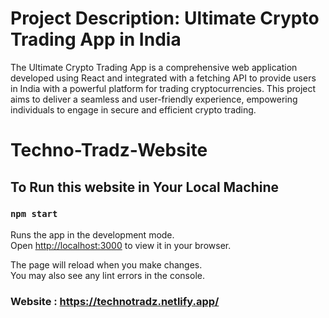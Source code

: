 # Project Description: Ultimate Crypto Trading App in India

The Ultimate Crypto Trading App is a comprehensive web application developed using React and integrated with a fetching API to provide users in India with a powerful platform for trading cryptocurrencies. This project aims to deliver a seamless and user-friendly experience, empowering individuals to engage in secure and efficient crypto trading.

# Techno-Tradz-Website

## To Run this website in Your Local Machine 

### `npm start`

Runs the app in the development mode.\
Open [http://localhost:3000](http://localhost:3000) to view it in your browser.

The page will reload when you make changes.\
You may also see any lint errors in the console.

### Website : https://technotradz.netlify.app/
